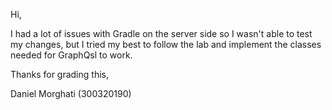 Hi,

I had a lot of issues with Gradle on the server side so I wasn't able to test my changes, but I tried my best to follow the lab and implement the classes needed for GraphQsl to work.

Thanks for grading this,

Daniel Morghati (300320190)
